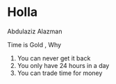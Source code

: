 # Holla
Abdulaziz Alazman

Time is Gold , Why 
1. You can never get it back
2. You only have 24 hours in a day
3.  You can trade time for money

